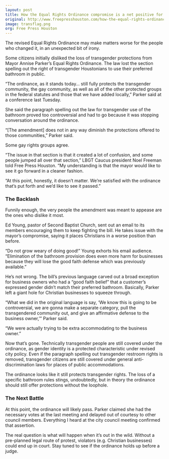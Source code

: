 ```yaml
---
layout: post
title: How the Equal Rights Ordinance compromise is a net positive for the LBGT community
original: http://www.freepresshouston.com/how-the-equal-rights-ordinance-compromise-is-a-net-positive-for-the-lbgt-community/
image: transflag.png
org: Free Press Houston
---
```


The revised Equal Rights Ordinance may make matters worse for the people who changed it, in an unexpected bit of irony.

<!--break-->

Some citizens initially disliked the loss of transgender protections from Mayor Annise Parker’s Equal Rights Ordinance. The law lost the section spelling out the right of transgender Houstonians to use their preferred bathroom in public.

“The ordinance, as it stands today… still fully protects the transgender community, the gay community, as well as all of the other protected groups in the federal statutes and those that we have added locally,” Parker said at a conference last Tuesday.

She said the paragraph spelling out the law for transgender use of the bathroom proved too controversial and had to go because it was stopping conversation around the ordinance.

“[The amendment] does not in any way diminish the protections offered to those communities,” Parker said.

Some gay rights groups agree.

“The issue in that section is that it created a lot of confusion, and some people jumped all over that section,” LBGT Caucus president Noel Freeman told Free Press Houston. “My understanding is that the mayor would like to see it go forward in a cleaner fashion.

“At this point, honestly, it doesn’t matter. We’re satisfied with the ordinance that’s put forth and we’d like to see it passed.”

### The Backlash

Funnily enough, the very people the amendment was meant to appease are the ones who dislike it most.

Ed Young, pastor of Second Baptist Church, sent out an email to its members encouraging them to keep fighting the bill. He takes issue with the mayor’s compromise, saying it places Christians in a worse position than before.

“Do not grow weary of doing good!” Young exhorts his email audience. “Elimination of the bathroom provision does even more harm for businesses because they will lose the good faith defense which was previously available.”

He’s not wrong. The bill’s previous language carved out a broad exception for business owners who had a “good faith belief” that a customer’s expressed gender didn’t match their preferred bathroom. Basically, Parker left a giant hole for Christian businesses to squeeze through.

“What we did in the original language is say, ‘We know this is going to be controversial, we are gonna make a separate category, pull the transgendered community out, and give an affirmative defense to the business owner,’” Parker said.

“We were actually trying to be extra accommodating to the business owner.”

Now that’s gone. Technically transgender people are still covered under the ordinance, as gender identity is a protected characteristic under revised city policy. Even if the paragraph spelling out transgender restroom rights is removed, transgender citizens are still covered under general anti-discrimination laws for places of public accommodations.

The ordinance looks like it still protects transgender rights. The loss of a specific bathroom rules stings, undoubtedly, but in theory the ordinance should still offer protections without the loophole.

### The Next Battle

At this point, the ordinance will likely pass. Parker claimed she had the necessary votes at the last meeting and delayed out of courtesy to other council members. Everything I heard at the city council meeting confirmed that assertion.

The real question is what will happen when it’s out in the wild. Without a pre-planned legal route of protest, violators (e.g. Christian businesses) could end up in court. Stay tuned to see if the ordinance holds up before a judge.